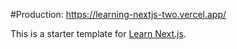 #Production:
https://learning-nextjs-two.vercel.app/

This is a starter template for [Learn Next.js](https://nextjs.org/learn).